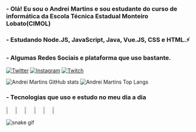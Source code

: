 ### - Olá! Eu sou o Andrei Martins e sou estudante do curso de informática da Escola Técnica Estadual Monteiro Lobato(CIMOL)
### - Estudando Node.JS, JavaScript, Java, Vue.JS, CSS e HTML.⚡

### - Algumas Redes Sociais e plataforma que uso bastante.
[![Twitter](https://img.shields.io/badge/Twitter-1DA1F2?style=for-the-badge&logo=twitter&logoColor=white)](https://twitter.com/AndreiElia444)
[![Instagram](https://img.shields.io/badge/Instagram-E4405F?style=for-the-badge&logo=instagram&logoColor=white)](https://instagram.com/andrei_coelho_?igshid=MzNlNGNkZWQ4Mg==)
[![Twitch](https://img.shields.io/badge/Twitch-9146FF?style=for-the-badge&logo=twitch&logoColor=white)](https://www.twitch.tv/andrei_emc)

![Andrei Martins GitHub stats](https://github-readme-stats.vercel.app/api?username=AndreiMartinsCoelho&show_icons=true&theme=radical&layout=demo)
![Andrei Martins Top Langs](https://github-readme-stats.vercel.app/api/top-langs/?username=AndreiMartinsCoelho&layout=compact&show_icons=true&theme=radical)

### - Tecnologias que uso e estudo no meu dia a dia
<div style="display:flex">
    <img align="center" width="5%" src="https://cdn.jsdelivr.net/gh/devicons/devicon/icons/css3/css3-original.svg" />    
    <img align="center" width="5%" src="https://cdn.jsdelivr.net/gh/devicons/devicon/icons/html5/html5-original.svg" />   
    <img align="center" width="5%" src="https://cdn.jsdelivr.net/gh/devicons/devicon/icons/javascript/javascript-original.svg" />    
    <img align="center" width="5%" src="https://cdn.jsdelivr.net/gh/devicons/devicon/icons/java/java-original.svg" />   
    <img align="center" width="5%" src="https://cdn.jsdelivr.net/gh/devicons/devicon/icons/nodejs/nodejs-original.svg" />
    <img align="center" width="5%" src="https://cdn.jsdelivr.net/gh/devicons/devicon/icons/vuejs/vuejs-original.svg" />
</div>

![snake gif](https://github.com/vinikrummenauer/vinikrummenauer/blob/output/github-contribution-grid-snake.svg)

